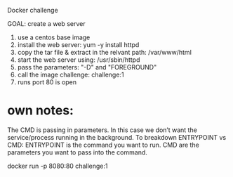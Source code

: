 Docker challenge

GOAL: create a web server

1. use a centos base image
2. install the web server: yum -y install httpd
3. copy the tar file & extract in the relvant path: /var/www/html
4. start the web server using: /usr/sbin/httpd
5. pass the parameters: "-D" and "FOREGROUND"
6. call the image challenge: challenge:1
7. runs port 80 is open


# own notes:
The CMD is passing in parameters. In this case we don’t want the service/process running in the background.
To breakdown ENTRYPOINT vs CMD:
ENTRYPOINT is the command you want to run.
CMD are the parameters you want to pass into the command.

docker run -p 8080:80 challenge:1 
